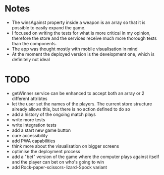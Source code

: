 # Notes
* The winsAgainst property inside a weapon is an array so that it is possible to easily expand the game.
* I focused on writing the tests for what is more critical in my opinion, therefore the store and the services receive much more thorough tests than the components.
* The app was thought mostly with mobile visualisation in mind
* At the moment the deployed version is the development one, which is definitely not ideal

# TODO
* getWinner service can be enhanced to accept both an array or 2 different attribtes
* let the user set the names of the players. The current store structure already allows this, but there is no action defined to do so
* add a history of the ongoing match plays
* write more tests
* write integration tests
* add a start new game button
* cure accessibility
* add PWA capabilities
* think more about the visualisation on bigger screens
* optimise the deployment process
* add a "bet" version of the game where the computer plays against itself and the player can bet on who's going to win
* add Rock-paper-scissors-lizard-Spock variant